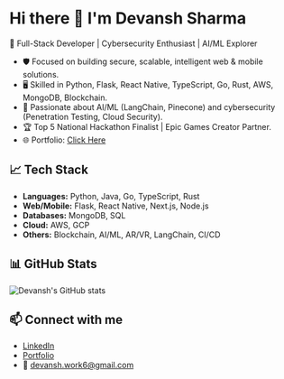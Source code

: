 # Hi there 👋 I'm Devansh Sharma

🚀 Full-Stack Developer | Cybersecurity Enthusiast | AI/ML Explorer

- 🛡️ Focused on building secure, scalable, intelligent web & mobile solutions.
- 🖥️ Skilled in Python, Flask, React Native, TypeScript, Go, Rust, AWS, MongoDB, Blockchain.
- 🤖 Passionate about AI/ML (LangChain, Pinecone) and cybersecurity (Penetration Testing, Cloud Security).
- 🏆 Top 5 National Hackathon Finalist | Epic Games Creator Partner.
- 🌐 Portfolio: [Click Here](https://bit.ly/4cTsRAg)

## 📈 Tech Stack
- **Languages:** Python, Java, Go, TypeScript, Rust
- **Web/Mobile:** Flask, React Native, Next.js, Node.js
- **Databases:** MongoDB, SQL
- **Cloud:** AWS, GCP
- **Others:** Blockchain, AI/ML, AR/VR, LangChain, CI/CD

## 📊 GitHub Stats
![Devansh's GitHub stats](https://github-readme-stats.vercel.app/api?username=devanshsharma&show_icons=true&theme=radical)

## 📫 Connect with me
- [LinkedIn](http://bit.ly/4ldp98d)
- [Portfolio](https://bit.ly/4cTsRAg)
- 📧 devansh.work6@gmail.com
